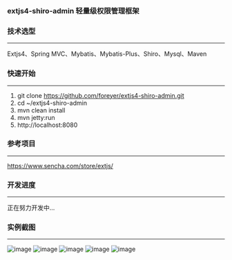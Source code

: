 
### extjs4-shiro-admin 轻量级权限管理框架

### 技术选型
-------------
Extjs4、Spring MVC、Mybatis、Mybatis-Plus、Shiro、Mysql、Maven

### 快速开始
-------------
1. git clone https://github.com/foreyer/extjs4-shiro-admin.git
2. cd ~/extjs4-shiro-admin
3. mvn clean install
4. mvn jetty:run
5. http://localhost:8080

### 参考项目
-------------
https://www.sencha.com/store/extjs/

### 开发进度
-------------

正在努力开发中...

### 实例截图
-------------
![image](https://github.com/foreyer/extjs4-shiro-admin/blob/master/imgs/0.png)
![image](https://github.com/foreyer/extjs4-shiro-admin/blob/master/imgs/1.png)
![image](https://github.com/foreyer/extjs4-shiro-admin/blob/master/imgs/2.png)
![image](https://github.com/foreyer/extjs4-shiro-admin/blob/master/imgs/3.png)
![image](https://github.com/foreyer/extjs4-shiro-admin/blob/master/imgs/4.png)

